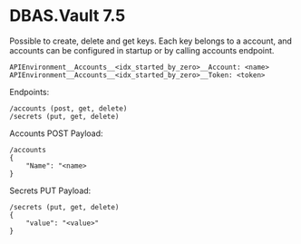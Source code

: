 # DBAS.Vault 7.5
Possible to create, delete and get keys. Each key belongs to a account, and accounts can be configured in startup or by calling accounts endpoint.

```
APIEnvironment__Accounts__<idx_started_by_zero>__Account: <name>
APIEnvironment__Accounts__<idx_started_by_zero>__Token: <token>
```

Endpoints:

```
/accounts (post, get, delete)
/secrets (put, get, delete)
```

Accounts POST Payload:
```
/accounts
{
    "Name": "<name>
}
```

Secrets PUT Payload:
```
/secrets (put, get, delete)
{
    "value": "<value>"
}
```
